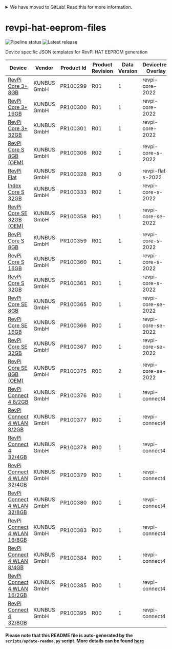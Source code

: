 <details>
<summary>We have moved to GitLab! Read this for more information.</summary>

We have recently moved our repositories to GitLab. You can find revpi-hat-data
here: https://gitlab.com/revolutionpi/revpi-hat-data  
All repositories on GitHub will stay up-to-date by being synchronised from
GitLab.

We still maintain a presence on GitHub but our work happens over at GitLab. If
you want to contribute to any of our projects we would prefer this contribution
to happen on GitLab, but we also still accept contributions on GitHub if you
prefer that.
</details>

# revpi-hat-eeprom-files

![Pipeline status](https://gitlab.com/revolutionpi/revpi-hat-data/badges/master/pipeline.svg) ![Latest release](https://gitlab.com/revolutionpi/revpi-hat-data/-/badges/release.svg)

Device specific JSON templates for RevPi HAT EEPROM generation

| Device | Vendor | Product Id | Product Revision | Data Version | Devicetree Overlay |
| ------ | ------ | ---------- | ---------------- | ------------ | ------------------ |
| [RevPi Core 3+ 8GB](./revpi-hat-PR100299R01.json) | KUNBUS GmbH | PR100299 | R01 | 1 | revpi-core-2022 |
| [RevPi Core 3+ 16GB](./revpi-hat-PR100300R01.json) | KUNBUS GmbH | PR100300 | R01 | 1 | revpi-core-2022 |
| [RevPi Core 3+ 32GB](./revpi-hat-PR100301R01.json) | KUNBUS GmbH | PR100301 | R01 | 1 | revpi-core-2022 |
| [RevPi Core S 8GB (OEM)](./revpi-hat-PR100306R02.json) | KUNBUS GmbH | PR100306 | R02 | 1 | revpi-core-s-2022 |
| [RevPi Flat](./revpi-hat-PR100328R03.json) | KUNBUS GmbH | PR100328 | R03 | 0 | revpi-flat-s-2022 |
| [Index Core S 32GB](./revpi-hat-PR100333R02.json) | KUNBUS GmbH | PR100333 | R02 | 1 | revpi-core-s-2022 |
| [RevPi Core SE 32GB (OEM)](./revpi-hat-PR100358R01.json) | KUNBUS GmbH | PR100358 | R01 | 1 | revpi-core-se-2022 |
| [RevPi Core S 8GB](./revpi-hat-PR100359R01.json) | KUNBUS GmbH | PR100359 | R01 | 1 | revpi-core-s-2022 |
| [RevPi Core S 16GB](./revpi-hat-PR100360R01.json) | KUNBUS GmbH | PR100360 | R01 | 1 | revpi-core-s-2022 |
| [RevPi Core S 32GB](./revpi-hat-PR100361R01.json) | KUNBUS GmbH | PR100361 | R01 | 1 | revpi-core-s-2022 |
| [RevPi Core SE 8GB](./revpi-hat-PR100365R00.json) | KUNBUS GmbH | PR100365 | R00 | 1 | revpi-core-se-2022 |
| [RevPi Core SE 16GB](./revpi-hat-PR100366R00.json) | KUNBUS GmbH | PR100366 | R00 | 1 | revpi-core-se-2022 |
| [RevPi Core SE 32GB](./revpi-hat-PR100367R00.json) | KUNBUS GmbH | PR100367 | R00 | 1 | revpi-core-se-2022 |
| [RevPi Core SE 8GB (OEM)](./revpi-hat-PR100375R00.json) | KUNBUS GmbH | PR100375 | R00 | 2 | revpi-core-se-2022 |
| [RevPi Connect 4 8/2GB](./revpi-hat-PR100376R00.json) | KUNBUS GmbH | PR100376 | R00 | 1 | revpi-connect4 |
| [RevPi Connect 4 WLAN 8/2GB](./revpi-hat-PR100377R00.json) | KUNBUS GmbH | PR100377 | R00 | 1 | revpi-connect4 |
| [RevPi Connect 4 32/4GB](./revpi-hat-PR100378R00.json) | KUNBUS GmbH | PR100378 | R00 | 1 | revpi-connect4 |
| [RevPi Connect 4 WLAN 32/4GB](./revpi-hat-PR100379R00.json) | KUNBUS GmbH | PR100379 | R00 | 1 | revpi-connect4 |
| [RevPi Connect 4 WLAN 32/8GB](./revpi-hat-PR100380R00.json) | KUNBUS GmbH | PR100380 | R00 | 1 | revpi-connect4 |
| [RevPi Connect 4 WLAN 16/8GB](./revpi-hat-PR100383R00.json) | KUNBUS GmbH | PR100383 | R00 | 1 | revpi-connect4 |
| [RevPi Connect 4 WLAN 8/4GB](./revpi-hat-PR100384R00.json) | KUNBUS GmbH | PR100384 | R00 | 1 | revpi-connect4 |
| [RevPi Connect 4 WLAN 16/2GB](./revpi-hat-PR100385R00.json) | KUNBUS GmbH | PR100385 | R00 | 1 | revpi-connect4 |
| [RevPi Connect 4 32/8GB](./revpi-hat-PR100395R00.json) | KUNBUS GmbH | PR100395 | R00 | 1 | revpi-connect4 |


**Please note that this README file is auto-generated by the `scripts/update-readme.py` script. More details can be found [here](scripts/README.md)**